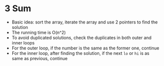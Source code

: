 # 3 Sum
+ Basic idea: sort the array, iterate the array and use 2 pointers to find the solution
+ The running time is O(n^2)
+ To avoid duplicated solutions, check the duplicates in both outer and inner loops
+ For the outer loop, if the number is the same as the former one, continue
+ For the inner loop, after finding the solution, if the next `lo` or `hi` is as same as previous, continue